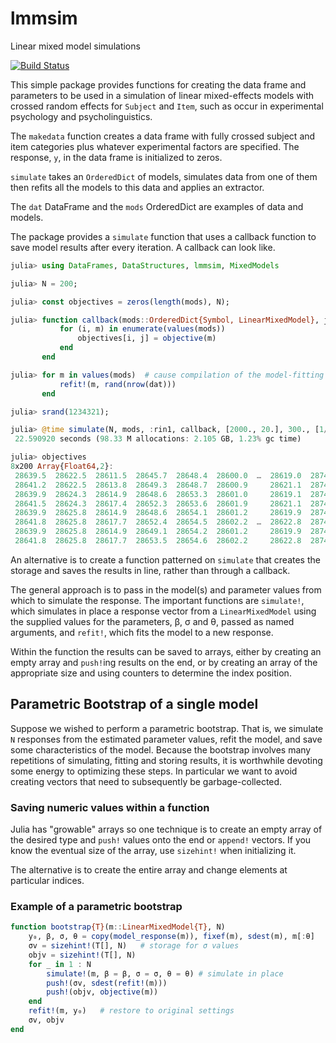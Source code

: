 # lmmsim

Linear mixed model simulations

[![Build Status](https://travis-ci.org/dmbates/lmmsim.jl.svg?branch=master)](https://travis-ci.org/dmbates/lmmsim.jl)

This simple package provides functions for creating the data frame and parameters to be used in
a simulation of linear mixed-effects models with crossed random effects for `Subject` and `Item`,
such as occur in experimental psychology and psycholinguistics.

The `makedata` function creates a data frame with fully crossed subject and item categories
plus whatever experimental factors are specified.  The response, `y`, in the data frame is initialized to
zeros.

`simulate` takes an `OrderedDict` of models, simulates data from one of them then refits all the
models to this data and applies an extractor.

The `dat` DataFrame and the `mods` OrderedDict are examples of data and models.

The package provides a `simulate` function that uses a callback function to save model results
after every iteration.  A callback can look like.

```julia
julia> using DataFrames, DataStructures, lmmsim, MixedModels

julia> N = 200;

julia> const objectives = zeros(length(mods), N);

julia> function callback(mods::OrderedDict{Symbol, LinearMixedModel}, j)
           for (i, m) in enumerate(values(mods))
               objectives[i, j] = objective(m)
           end
       end

julia> for m in values(mods)  # cause compilation of the model-fitting functions
           refit!(m, rand(nrow(dat)))
       end

julia> srand(1234321);

julia> @time simulate(N, mods, :rin1, callback, [2000., 20.], 300., [1/3, 1/3])
 22.590920 seconds (98.33 M allocations: 2.105 GB, 1.23% gc time)

julia> objectives
8x200 Array{Float64,2}:
 28639.5  28622.5  28611.5  28645.7  28648.4  28600.0  …  28619.0  28744.1  28543.4  28671.5  28532.1
 28641.2  28622.5  28613.8  28649.3  28648.7  28600.9     28621.1  28744.5  28545.0  28674.3  28537.1
 28639.9  28624.3  28614.9  28648.6  28653.3  28601.0     28619.1  28747.2  28547.9  28674.1  28533.5
 28641.5  28624.3  28617.4  28652.3  28653.6  28601.9     28621.1  28747.7  28549.8  28677.2  28538.6
 28639.9  28625.8  28614.9  28648.6  28654.1  28601.2     28619.9  28748.1  28548.0  28674.1  28533.6
 28641.8  28625.8  28617.7  28652.4  28654.5  28602.2  …  28622.8  28748.7  28550.0  28677.2  28539.4
 28639.9  28625.8  28614.9  28649.1  28654.2  28601.2     28619.9  28748.1  28548.0  28674.1  28534.1
 28641.8  28625.8  28617.7  28653.5  28654.6  28602.2     28622.8  28748.7  28550.0  28677.2  28541.1
```

An alternative is to create a function patterned on `simulate` that creates the storage and saves the
results in line, rather than through a callback.

The general approach is to pass in the model(s) and parameter values from which to simulate the
response.  The important functions are `simulate!`, which simulates in place a response vector from
a `LinearMixedModel` using the supplied values for the parameters, β, σ and θ, passed as named
arguments, and `refit!`, which fits the model to a new response.

Within the function the results can be saved to arrays, either by creating an empty array and
`push!`ing results on the end, or by creating an array of the appropriate size and using counters
to determine the index position.

## Parametric Bootstrap of a single model

Suppose we wished to perform a parametric bootstrap.  That is, we simulate `N` responses from the
estimated parameter values, refit the model, and save some characteristics of the model.  Because
the bootstrap involves many repetitions of simulating, fitting and storing results, it is worthwhile
devoting some energy to optimizing these steps.  In particular we want to avoid creating vectors
that need to subsequently be garbage-collected.

### Saving numeric values within a function

Julia has "growable" arrays so one technique is to create an empty array of the desired type and
`push!` values onto the end or `append!` vectors.  If you know the eventual size of the array, use
`sizehint!` when initializing it.

The alternative is to create the entire array and change elements at particular indices.

### Example of a parametric bootstrap

```julia
function bootstrap{T}(m::LinearMixedModel{T}, N)
    y₀, β, σ, θ = copy(model_response(m)), fixef(m), sdest(m), m[:θ]
    σv = sizehint!(T[], N)   # storage for σ values
    objv = sizehint!(T[], N)
    for _ in 1 : N
        simulate!(m, β = β, σ = σ, θ = θ) # simulate in place
        push!(σv, sdest(refit!(m)))
        push!(objv, objective(m))
    end
    refit!(m, y₀)   # restore to original settings
    σv, objv
end
```
